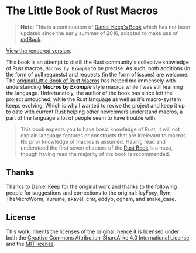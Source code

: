 # The Little Book of Rust Macros

> **Note**: This is a continuation of [Daniel Keep's Book](https://github.com/DanielKeep/tlborm)
> which has not been updated since the early summer of 2016, adapted to make use of
> [mdBook](https://github.com/rust-lang/mdBook).

[View the rendered version](https://veykril.github.io/tlborm/).

This book is an attempt to distill the Rust community's collective knowledge of Rust macros,
`Macros by Example` to be precise.  As such, both additions (in the form of pull requests) and
requests (in the form of issues) are welcome.
The [original Little Book of Rust Macros](https://github.com/DanielKeep/tlborm) has helped me
immensely with understanding ***Macros by Example*** style macros while I was still learning the
language. Unfortunately, the author of the book has since left the project untouched, while the Rust
language as well as it's macro-system keeps evolving. Which is why I wanted to revive the project
and keep it up to date with current Rust helping other newcomers understand macros, a part of the
language a lot of people seem to have trouble with.

> This book expects you to have basic knowledge of Rust, it will not explain language features or
> constructs that are irrelevant to macros. No prior knowledge of macros is assumed. Having read and
> understood the first seven chapters of the [Rust Book](https://doc.rust-lang.org/stable/book/) is
> a must, though having read the majority of the book is recommended.

## Thanks

Thanks to Daniel Keep for the original work and thanks to the following people for suggestions and
corrections to the original: IcyFoxy, Rym, TheMicroWorm, Yurume, akavel, cmr, eddyb, ogham, and
snake_case.

## License

This work inherits the licenses of the original, hence it is licensed under both the
[Creative Commons Attribution-ShareAlike 4.0 International License](http://creativecommons.org/licenses/by-sa/4.0/)
and the [MIT license](http://opensource.org/licenses/MIT).